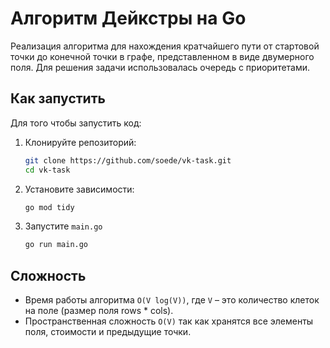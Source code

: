 # Алгоритм Дейкстры на Go
Реализация алгоритма для нахождения кратчайшего пути от стартовой точки до конечной точки в графе, представленном в виде двумерного поля.
Для решения задачи использовалась очередь с приоритетами.
## Как запустить
Для того чтобы запустить код:
1. Клонируйте репозиторий:
    ```bash
   git clone https://github.com/soede/vk-task.git
   cd vk-task
   ```
2. Установите зависимости:
    ```bash 
    go mod tidy
   ```
3. Запустите ```main.go```
   ```bash
   go run main.go
   ```
## Cложность
- Время работы алгоритма ```O(V log(V))```, где ```V``` – это количество клеток на поле (размер поля rows * cols).
- Пространственная сложность ```O(V)``` так как хранятся все элементы поля, стоимости и предыдущие точки.
